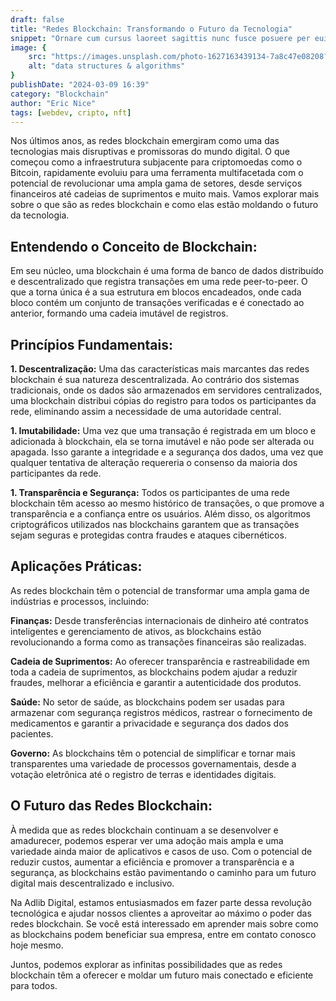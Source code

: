 ```yaml
---
draft: false
title: "Redes Blockchain: Transformando o Futuro da Tecnologia"
snippet: "Ornare cum cursus laoreet sagittis nunc fusce posuere per euismod dis vehicula a, semper fames lacus maecenas dictumst pulvinar neque enim non potenti. Torquent hac sociosqu eleifend potenti."
image: {
    src: "https://images.unsplash.com/photo-1627163439134-7a8c47e08208?&fit=crop&w=430&h=240",
    alt: "data structures & algorithms"
}
publishDate: "2024-03-09 16:39"
category: "Blockchain"
author: "Eric Nice"
tags: [webdev, cripto, nft]
---
```


Nos últimos anos, as redes blockchain emergiram como uma das tecnologias mais disruptivas e promissoras do mundo digital. O que começou como a infraestrutura subjacente para criptomoedas como o Bitcoin, rapidamente evoluiu para uma ferramenta multifacetada com o potencial de revolucionar uma ampla gama de setores, desde serviços financeiros até cadeias de suprimentos e muito mais. Vamos explorar mais sobre o que são as redes blockchain e como elas estão moldando o futuro da tecnologia.

## Entendendo o Conceito de Blockchain:

Em seu núcleo, uma blockchain é uma forma de banco de dados distribuído e descentralizado que registra transações em uma rede peer-to-peer. O que a torna única é a sua estrutura em blocos encadeados, onde cada bloco contém um conjunto de transações verificadas e é conectado ao anterior, formando uma cadeia imutável de registros.

## Princípios Fundamentais:

<b>1. Descentralização:</b> Uma das características mais marcantes das redes blockchain é sua natureza descentralizada. Ao contrário dos sistemas tradicionais, onde os dados são armazenados em servidores centralizados, uma blockchain distribui cópias do registro para todos os participantes da rede, eliminando assim a necessidade de uma autoridade central.

<b>1. Imutabilidade:</b> Uma vez que uma transação é registrada em um bloco e adicionada à blockchain, ela se torna imutável e não pode ser alterada ou apagada. Isso garante a integridade e a segurança dos dados, uma vez que qualquer tentativa de alteração requereria o consenso da maioria dos participantes da rede.

<b>1. Transparência e Segurança:</b> Todos os participantes de uma rede blockchain têm acesso ao mesmo histórico de transações, o que promove a transparência e a confiança entre os usuários. Além disso, os algoritmos criptográficos utilizados nas blockchains garantem que as transações sejam seguras e protegidas contra fraudes e ataques cibernéticos.

## Aplicações Práticas:

As redes blockchain têm o potencial de transformar uma ampla gama de indústrias e processos, incluindo:

<b>Finanças:</b> Desde transferências internacionais de dinheiro até contratos inteligentes e gerenciamento de ativos, as blockchains estão revolucionando a forma como as transações financeiras são realizadas.

<b>Cadeia de Suprimentos:</b> Ao oferecer transparência e rastreabilidade em toda a cadeia de suprimentos, as blockchains podem ajudar a reduzir fraudes, melhorar a eficiência e garantir a autenticidade dos produtos.

<b>Saúde:</b> No setor de saúde, as blockchains podem ser usadas para armazenar com segurança registros médicos, rastrear o fornecimento de medicamentos e garantir a privacidade e segurança dos dados dos pacientes.

<b>Governo:</b> As blockchains têm o potencial de simplificar e tornar mais transparentes uma variedade de processos governamentais, desde a votação eletrônica até o registro de terras e identidades digitais.

## O Futuro das Redes Blockchain:

À medida que as redes blockchain continuam a se desenvolver e amadurecer, podemos esperar ver uma adoção mais ampla e uma variedade ainda maior de aplicativos e casos de uso. Com o potencial de reduzir custos, aumentar a eficiência e promover a transparência e a segurança, as blockchains estão pavimentando o caminho para um futuro digital mais descentralizado e inclusivo.

Na Adlib Digital, estamos entusiasmados em fazer parte dessa revolução tecnológica e ajudar nossos clientes a aproveitar ao máximo o poder das redes blockchain. Se você está interessado em aprender mais sobre como as blockchains podem beneficiar sua empresa, entre em contato conosco hoje mesmo.

Juntos, podemos explorar as infinitas possibilidades que as redes blockchain têm a oferecer e moldar um futuro mais conectado e eficiente para todos.
